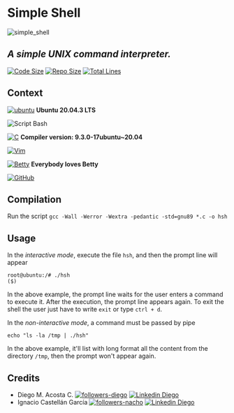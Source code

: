 # Simple Shell
![simple_shell](https://lh3.googleusercontent.com/l7JeVRyaMOEgrO_2KgLkTBtnjGLOgYsw1gQ47gay44XstrH2urYeN8EVSo2ZzHIGp37QNUtxAAl0rZLSZHKDwb4q1grLTSoWS1ynQmpxq6w0IAFjrpl5sVbK0kaTdh7ABBnEc0NrmjWQKAw_Tl6DGo-3m6N70gNV40QYkbTPFAKDczsJ4d7I1LkuWaoDI4yN9DIk1IwfCDQKeExyhOVdNojrMvIpUOp8nnnJA2qRbdLF5nCOvqTigb-oFxdgZ_ij5RLQBn50JSKHd_vzghO37M8ZL-kShjR9KGIGX_UjBrPlXPX7NlAn8xY2GjhsJY7Cm58gf9_piSUp8SXDWYyA5BirguvBlcm4WoxE1_bUTT_2KFvpbV3MY8ud_4z3RPpO1LycQUTy44XiFg9a0COmUX32t-hakM2bjO9TzxXGKCLE5MRzR3O6OWAJA_rtLmJ8APOuUyZVFeVXmZjgQ3D-srkIbUElRGeiF6W-1Nf48WIxON-8hQ18_LspgSvJpboFUX3-bZBuoBCcKZrFlAk-jTAg8vrf9UFeOUdEvbt90bSc-1vi0wxxbvLO-cErANSHC3FpyWitrhxfcJmzrGkhF_NHhDCT0jEiBUDcJmRuP_aZoJC48msmvpW8J-13QxTO6BhtqYkJBlQfGVmI0twPNb-eu-i10yvqA0FHV8Kfjckipsuk-lC9dxBUOSeNQ7DdoZI7XaW8Sl_7vqbu=w600-h337-no?authuser=0)
## _A simple UNIX command interpreter._

[![Code Size](https://img.shields.io/github/languages/code-size/Diegoacosta127/simple_shell)](https://github.com/Diegoacosta127/simple_shell) [![Repo Size](https://img.shields.io/github/repo-size/diegoacosta127/simple_shell)](https://github.com/Diegoacosta127/simple_shell) [![Total Lines](https://img.shields.io/tokei/lines/github/diegoacosta127/simple_shell)](https://github.com/Diegoacosta127/simple_shell)

## Context

[![ubuntu](https://img.shields.io/badge/Ubuntu-E95420?style=for-the-badge&logo=ubuntu&logoColor=white)](https://canonical.com/) **Ubuntu 20.04.3 LTS**

![Script Bash](https://img.shields.io/badge/Shell_Script-121011?style=for-the-badge&logo=gnu-bash&logoColor=white)

[![C](https://img.shields.io/badge/Language-00599C?style=for-the-badge&logo=c&logoColor=white)](https://www.cprogramming.com/) **Compiler version: 9.3.0-17ubuntu~20.04**

[![Vim](https://img.shields.io/badge/VIM_Text_Editor-%2311AB00.svg?&style=for-the-badge&logo=vim&logoColor=white)](https://www.vim.org)

[![Betty](https://img.shields.io/badge/Code_Style-Betty-crimson)](https://github.com/holbertonschool/Betty) **Everybody loves Betty**

[![GitHub](https://img.shields.io/badge/GitHub-100000?style=for-the-badge&logo=github&logoColor=white)](https://github.com)

## Compilation

Run the script `gcc -Wall -Werror -Wextra -pedantic -std=gnu89 *.c -o hsh`

## Usage
In the _interactive mode_, execute the file `hsh`, and then the prompt line will appear
~~~~
root@ubuntu:/# ./hsh
($)
~~~~
In the above example, the prompt line waits for the user enters a command to execute it. After the execution, the prompt line appears again. To exit the shell the user just have to write `exit` or type `ctrl + d`.

In the _non-interactive mode_, a command must be passed by pipe
~~~~
echo "ls -la /tmp | ./hsh"
~~~~
In the above example, it'll list with long format all the content from the directory `/tmp`, then the prompt won't appear again.

## Credits
- Diego M. Acosta C.
[![followers-diego](https://img.shields.io/github/followers/diegoacosta127?style=social)](https://github.com/Diegoacosta127) [![Linkedin Diego](https://img.shields.io/badge/-Diego_Acosta-blue?style=plastic&logo=Linkedin&logoColor=white&link=https://www.linkedin.com/in/diegoacosta127/)](https://www.linkedin.com/in/diegoacosta127/)
- Ignacio Castellán García
[![followers-nacho](https://img.shields.io/github/followers/Ignacio-C-Garcia?style=social)](https://github.com/Ignacio-C-Garcia) [![Linkedin Diego](https://img.shields.io/badge/-Ignacio_Castellán_García-blue?style=plastic&logo=Linkedin&logoColor=white&link=https://www.linkedin.com/in/ignacio-ac-garcia)](https://www.linkedin.com/in/ignacio-ac-garcia)

